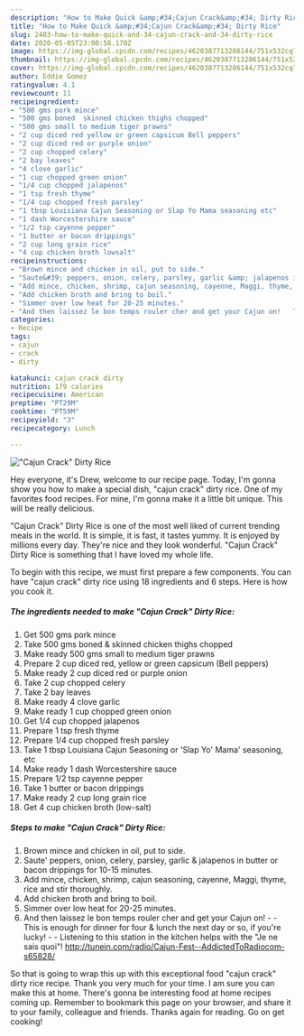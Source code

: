 ```yaml
---
description: "How to Make Quick &amp;#34;Cajun Crack&amp;#34; Dirty Rice"
title: "How to Make Quick &amp;#34;Cajun Crack&amp;#34; Dirty Rice"
slug: 2403-how-to-make-quick-and-34-cajun-crack-and-34-dirty-rice
date: 2020-05-05T23:00:58.170Z
image: https://img-global.cpcdn.com/recipes/4620387713286144/751x532cq70/cajun-crack-dirty-rice-recipe-main-photo.jpg
thumbnail: https://img-global.cpcdn.com/recipes/4620387713286144/751x532cq70/cajun-crack-dirty-rice-recipe-main-photo.jpg
cover: https://img-global.cpcdn.com/recipes/4620387713286144/751x532cq70/cajun-crack-dirty-rice-recipe-main-photo.jpg
author: Eddie Gomez
ratingvalue: 4.1
reviewcount: 11
recipeingredient:
- "500 gms pork mince"
- "500 gms boned  skinned chicken thighs chopped"
- "500 gms small to medium tiger prawns"
- "2 cup diced red yellow or green capsicum Bell peppers"
- "2 cup diced red or purple onion"
- "2 cup chopped celery"
- "2 bay leaves"
- "4 clove garlic"
- "1 cup chopped green onion"
- "1/4 cup chopped jalapenos"
- "1 tsp fresh thyme"
- "1/4 cup chopped fresh parsley"
- "1 tbsp Louisiana Cajun Seasoning or Slap Yo Mama seasoning etc"
- "1 dash Worcestershire sauce"
- "1/2 tsp cayenne pepper"
- "1 butter or bacon drippings"
- "2 cup long grain rice"
- "4 cup chicken broth lowsalt"
recipeinstructions:
- "Brown mince and chicken in oil, put to side."
- "Saute&#39; peppers, onion, celery, parsley, garlic &amp; jalapenos in butter or bacon drippings for 10-15 minutes."
- "Add mince, chicken, shrimp, cajun seasoning, cayenne, Maggi, thyme, rice and stir thoroughly."
- "Add chicken broth and bring to boil."
- "Simmer over low heat for 20-25 minutes."
- "And then laissez le bon temps rouler cher and get your Cajun on!   This is enough for dinner for four &amp; lunch the next day or so, if you&#39;re lucky!    Listening to this station in the kitchen helps with the &#34;Je ne sais quoi&#34;! http://tunein.com/radio/Cajun-Fest--AddictedToRadiocom-s65828/"
categories:
- Recipe
tags:
- cajun
- crack
- dirty

katakunci: cajun crack dirty 
nutrition: 179 calories
recipecuisine: American
preptime: "PT29M"
cooktime: "PT59M"
recipeyield: "3"
recipecategory: Lunch

---
```



![&#34;Cajun Crack&#34; Dirty Rice](https://img-global.cpcdn.com/recipes/4620387713286144/751x532cq70/cajun-crack-dirty-rice-recipe-main-photo.jpg)

Hey everyone, it's Drew, welcome to our recipe page. Today, I'm gonna show you how to make a special dish, &#34;cajun crack&#34; dirty rice. One of my favorites food recipes. For mine, I'm gonna make it a little bit unique. This will be really delicious.

&#34;Cajun Crack&#34; Dirty Rice is one of the most well liked of current trending meals in the world. It is simple, it is fast, it tastes yummy. It is enjoyed by millions every day. They're nice and they look wonderful. &#34;Cajun Crack&#34; Dirty Rice is something that I have loved my whole life.




To begin with this recipe, we must first prepare a few components. You can have &#34;cajun crack&#34; dirty rice using 18 ingredients and 6 steps. Here is how you cook it.

<!--inarticleads1-->

##### The ingredients needed to make &#34;Cajun Crack&#34; Dirty Rice:

1. Get 500 gms pork mince
1. Take 500 gms boned &amp; skinned chicken thighs chopped
1. Make ready 500 gms small to medium tiger prawns
1. Prepare 2 cup diced red, yellow or green capsicum (Bell peppers)
1. Make ready 2 cup diced red or purple onion
1. Take 2 cup chopped celery
1. Take 2 bay leaves
1. Make ready 4 clove garlic
1. Make ready 1 cup chopped green onion
1. Get 1/4 cup chopped jalapenos
1. Prepare 1 tsp fresh thyme
1. Prepare 1/4 cup chopped fresh parsley
1. Take 1 tbsp Louisiana Cajun Seasoning or &#39;Slap Yo&#39; Mama&#39; seasoning, etc
1. Make ready 1 dash Worcestershire sauce
1. Prepare 1/2 tsp cayenne pepper
1. Take 1 butter or bacon drippings
1. Make ready 2 cup long grain rice
1. Get 4 cup chicken broth (low-salt)




<!--inarticleads2-->

##### Steps to make &#34;Cajun Crack&#34; Dirty Rice:

1. Brown mince and chicken in oil, put to side.
1. Saute&#39; peppers, onion, celery, parsley, garlic &amp; jalapenos in butter or bacon drippings for 10-15 minutes.
1. Add mince, chicken, shrimp, cajun seasoning, cayenne, Maggi, thyme, rice and stir thoroughly.
1. Add chicken broth and bring to boil.
1. Simmer over low heat for 20-25 minutes.
1. And then laissez le bon temps rouler cher and get your Cajun on! -   - This is enough for dinner for four &amp; lunch the next day or so, if you&#39;re lucky!  -   - Listening to this station in the kitchen helps with the &#34;Je ne sais quoi&#34;! http://tunein.com/radio/Cajun-Fest--AddictedToRadiocom-s65828/




So that is going to wrap this up with this exceptional food &#34;cajun crack&#34; dirty rice recipe. Thank you very much for your time. I am sure you can make this at home. There's gonna be interesting food at home recipes coming up. Remember to bookmark this page on your browser, and share it to your family, colleague and friends. Thanks again for reading. Go on get cooking!
